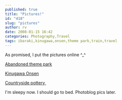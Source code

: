 ```yaml
---
published: true
title: "Pictures!"
id: "418"
slug: "pictures"
author: rv
date: 2008-01-15 16:42
categories: Photography,Travel
tags: ibaraki,kinugawa,onsen,theme park,train,travel
---
```

As promised, I put the pictures online ^_^

<a href="http://picasaweb.google.co.jp/mrhazard/AbandonedThemePark" target="_blank">Abandoned theme park</a>

<a href="http://picasaweb.google.co.jp/mrhazard/KinugawaOnsen" target="_blank">Kinugawa Onsen</a>

<a href="http://picasaweb.google.co.jp/mrhazard/Pottery" target="_blank">Countryside pottery </a>

I'm sleepy now. I should go to bed. Photoblog pics later.